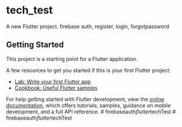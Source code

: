 # tech_test

A new Flutter project. firebase auth, register, login, forgotpassword

## Getting Started

This project is a starting point for a Flutter application.

A few resources to get you started if this is your first Flutter project:

- [Lab: Write your first Flutter app](https://docs.flutter.dev/get-started/codelab)
- [Cookbook: Useful Flutter samples](https://docs.flutter.dev/cookbook)

For help getting started with Flutter development, view the
[online documentation](https://docs.flutter.dev/), which offers tutorials,
samples, guidance on mobile development, and a full API reference.
#   f i r e b a s e a u t h _ f l u t t e r _ t e c h T e s t  
 #   f i r e b a s e a u t h _ f l u t t e r _ t e c h T e s t  
 